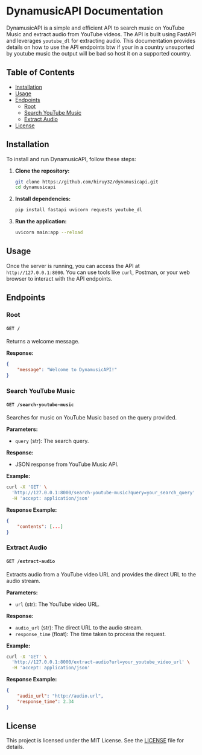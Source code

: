 # DynamusicAPI Documentation

DynamusicAPI is a simple and efficient API to search music on YouTube Music and extract audio from YouTube videos. The API is built using FastAPI and leverages `youtube_dl` for extracting audio. This documentation provides details on how to use the API endpoints btw if your in a country unsuported by youtube music the output will be bad so host it on a supported country.

## Table of Contents
- [Installation](#installation)
- [Usage](#usage)
- [Endpoints](#endpoints)
  - [Root](#root)
  - [Search YouTube Music](#search-youtube-music)
  - [Extract Audio](#extract-audio)
- [License](#license)

## Installation

To install and run DynamusicAPI, follow these steps:

1. **Clone the repository:**
    ```bash
    git clone https://github.com/hiruy32/dynamusicapi.git
    cd dynamusicapi
    ```

2. **Install dependencies:**
    ```bash
    pip install fastapi uvicorn requests youtube_dl
    ```

3. **Run the application:**
    ```bash
    uvicorn main:app --reload
    ```

## Usage

Once the server is running, you can access the API at `http://127.0.0.1:8000`. You can use tools like `curl`, Postman, or your web browser to interact with the API endpoints.

## Endpoints

### Root

#### `GET /`

Returns a welcome message.

**Response:**
```json
{
    "message": "Welcome to DynamusicAPI!"
}
```

### Search YouTube Music

#### `GET /search-youtube-music`

Searches for music on YouTube Music based on the query provided.

**Parameters:**
- `query` (str): The search query.

**Response:**
- JSON response from YouTube Music API.

**Example:**
```bash
curl -X 'GET' \
  'http://127.0.0.1:8000/search-youtube-music?query=your_search_query' \
  -H 'accept: application/json'
```

**Response Example:**
```json
{
    "contents": [...]
}
```

### Extract Audio

#### `GET /extract-audio`

Extracts audio from a YouTube video URL and provides the direct URL to the audio stream.

**Parameters:**
- `url` (str): The YouTube video URL.

**Response:**
- `audio_url` (str): The direct URL to the audio stream.
- `response_time` (float): The time taken to process the request.

**Example:**
```bash
curl -X 'GET' \
  'http://127.0.0.1:8000/extract-audio?url=your_youtube_video_url' \
  -H 'accept: application/json'
```

**Response Example:**
```json
{
    "audio_url": "http://audio.url",
    "response_time": 2.34
}
```

## License

This project is licensed under the MIT License. See the [LICENSE](LICENSE) file for details.

